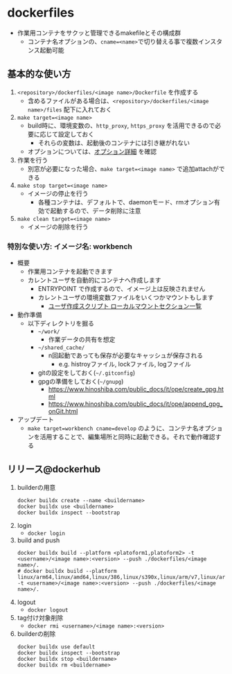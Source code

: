 dockerfiles
===

* 作業用コンテナをサクッと管理できるmakefileとその構成群
	* コンテナ名オプションの、`cname=<name>`で切り替える事で複数インスタンス起動可能

## 基本的な使い方

1. `<repository>/dockerfiles/<image name>/Dockerfile` を作成する
	* 含めるファイルがある場合は、`<repository>/dockerfiles/<image name>/files` 配下に入れておく
2. `make target=<image name>`
	* build時に、環境変数の、`http_proxy`, `https_proxy` を活用できるので必要に応じて設定しておく
		* それらの変数は、起動後のコンテナには引き継がれない
	* オプションについては、[オプション詳細](./options.md) を確認
3. 作業を行う
	* 別窓が必要になった場合、`make target=<image name>` で追加attachができる
4. `make stop target=<image name>`
	* イメージの停止を行う
		* 各種コンテナは、デフォルトで、daemonモード、rmオプション有効で起動するので、データ削除に注意
5. `make clean target=<image name>`
	* イメージの削除を行う

### 特別な使い方: イメージ名: workbench

* 概要
	* 作業用コンテナを起動できます
	* カレントユーザを自動的にコンテナへ作成します
		* ENTRYPOINT で作成するので、イメージ上は反映されません
		* カレントユーザの環境変数ファイルをいくつかマウントもします
			* [ユーザ作成スクリプト ローカルマウントセクション一覧](../dockerfiles/workbench/exec_user.sh#L33)
* 動作準備
	* 以下ディレクトリを掘る
		* `~/work/`
			* 作業データの共有を想定
		* `~/shared_cache/`
			* n回起動であっても保存が必要なキャッシュが保存される
				* e.g. histroyファイル, lockファイル, logファイル
		* gitの設定をしておく(`~/.gitconfig`)
		* gpgの準備をしておく(`~/gnupg`)
			* https://www.hinoshiba.com/public_docs/it/ope/create_gpg.html
			* https://www.hinoshiba.com/public_docs/it/ope/append_gpg_onGit.html
* アップデート
	* `make target=workbench cname=develop` のように、コンテナ名オプションを活用することで、編集場所と同時に起動できる。それで動作確認する

## リリース@dockerhub

1. builderの用意
	```
	docker buildx create --name <buildername>
	docker buildx use <buildername>
	docker buildx inspect --bootstrap
	```
2. login
	* `docker login`
3. build and push
	```
	docker buildx build --platform <platoform1,platoform2> -t <username>/<image name>:<version> --push ./dockerfiles/<image name>/.
	# docker buildx build --platform linux/arm64,linux/amd64,linux/386,linux/s390x,linux/arm/v7,linux/arm/v6 -t <username>/<image name>:<version> --push ./dockerfiles/<image name>/.
	```
4. logout
	* `docker logout`
1. tag付け対象削除
	* `docker rmi <username>/<image name>:<version>`
3. builderの削除
	```
	docker buildx use default
	docker buildx inspect --bootstrap
	docker buildx stop <buildername>
	docker buildx rm <buildername>
	```
